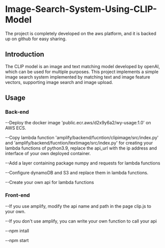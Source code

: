 # Image-Search-System-Using-CLIP-Model
The project is completely developed on the aws platform, and it is backed up on github for easy sharing.
## Introduction
The CLIP model is an image and text matching model developed by openAI, which can be used for multiple purposes. This project implements a simple image search system implemented by matching text and image feature vectors, supporting image search and image upload.
## Usage
### Back-end
--Deploy the docker image 'public.ecr.aws/d2x9y6a2/wy-usage:1.0' on AWS ECS.

--Copy lambda function 'amplify/backend/fucntion/clipimage/src/index.py' and 'amplify/backend/fucntion/textimage/src/index.py' for creating your lambda functions of python3.9, replace the api_url with the ip address and interface of your own deployed container.

--Add a layer containing package numpy and requests for lambda functions

--Configure dynamoDB and S3 and replace them in lambda functions.

--Create your own api for lambda functions

### Front-end
--If you use amplify, modify the api name and path in the page clip.js to your own.

--If you don't use amplify, you can write your own function to call your api

--npm intall

--npm start
